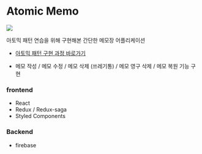 # Atomic Memo
![](https://mooneedev.netlify.app/bb65ecc62bafb87fb7eed74fe1774b6c/%EC%8B%9C%EB%AE%AC%EB%A0%88%EC%9D%B4%EC%85%98.gif)


아토믹 패턴 연습을 위해 구현해본 간단한 메모장 어플리케이션 <br/>

- [아토믹 패턴 구현 과정 바로가기](https://mooneedev.netlify.app/Frontend/Atomic%20%ED%8C%A8%ED%84%B4%EC%9C%BC%EB%A1%9C%20%EB%A9%94%EB%AA%A8%EC%9E%A5%20%EC%96%B4%ED%94%8C%EB%A6%AC%EC%BC%80%EC%9D%B4%EC%85%98%20%EB%A7%8C%EB%93%A4%EC%96%B4%EB%B3%B4%EA%B8%B0/)

- 메모 작성 / 메모 수정 / 메모 삭제 (쓰레기통) / 메모 영구 삭제 / 메모 복원 기능 구현

### frontend

- React
- Redux / Redux-saga
- Styled Components

### Backend

- firebase
